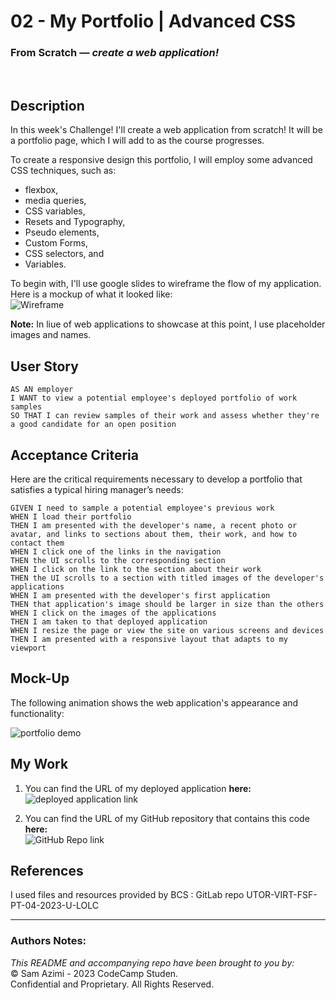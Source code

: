 # 02 - My Portfolio | Advanced CSS
### From Scratch &mdash; _create a web application!_
<br>

## Description

In this week's Challenge! I'll create a web application from scratch! It will be a portfolio page, which I will add to as the course progresses. 

To create a responsive design this portfolio, I will employ some advanced CSS techniques, such as: 
* flexbox, 
* media queries,  
* CSS variables,
* Resets and Typography,
* Pseudo elements,
* Custom Forms,
* CSS selectors, and
* Variables.

To begin with, I'll use google slides to wireframe the flow of my application. Here is a mockup of what it looked like:<br>
![Wireframe](./#) 


**Note:** In liue of web applications to showcase at this point, I use placeholder images and names. 


## User Story

```
AS AN employer
I WANT to view a potential employee's deployed portfolio of work samples
SO THAT I can review samples of their work and assess whether they're a good candidate for an open position
```


## Acceptance Criteria

Here are the critical requirements necessary to develop a portfolio that satisfies a typical hiring manager’s needs:

```
GIVEN I need to sample a potential employee's previous work
WHEN I load their portfolio
THEN I am presented with the developer's name, a recent photo or avatar, and links to sections about them, their work, and how to contact them
WHEN I click one of the links in the navigation
THEN the UI scrolls to the corresponding section
WHEN I click on the link to the section about their work
THEN the UI scrolls to a section with titled images of the developer's applications
WHEN I am presented with the developer's first application
THEN that application's image should be larger in size than the others
WHEN I click on the images of the applications
THEN I am taken to that deployed application
WHEN I resize the page or view the site on various screens and devices
THEN I am presented with a responsive layout that adapts to my viewport
```


## Mock-Up

The following animation shows the web application's appearance and functionality:

![portfolio demo](./Assets/02-advanced-css-homework-demo.gif)


## My Work
1. You can find the URL of my deployed application **here:** <br>![deployed application link](./#)

2. You can find the URL of my GitHub repository that contains this code **here:** <br>![GitHub Repo link](./#)


## References
I used files and resources provided by BCS : GitLab repo UTOR-VIRT-FSF-PT-04-2023-U-LOLC


- - -
### Authors Notes:<br>
_This README and accompanying repo have been brought to you by:_<br>
© Sam Azimi - 2023 CodeCamp Studen.<br> 
Confidential and Proprietary. All Rights Reserved.
